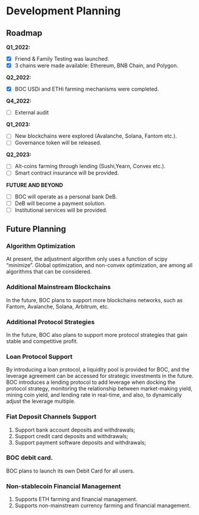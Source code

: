 # Development Planning

## Roadmap

**Q1\_2022:**

* [x] Friend & Family Testing was launched.
* [x] 3 chains were made available: Ethereum, BNB Chain, and Polygon.

**Q2\_2022:**

* [x] BOC USDi and ETHi farming mechanisms were completed.

**Q4\_2022:**

* [ ] External audit

**Q1\_2023:**

* [ ] New blockchains were explored (Avalanche, Solana, Fantom etc.).
* [ ] Governance token will be released.

**Q2\_2023:**

* [ ] Alt-coins farming through lending (Sushi,Yearn, Convex etc.).
* [ ] Smart contract insurance will be provided.

**FUTURE AND BEYOND**

* [ ] BOC will operate as a personal bank DeB.
* [ ] DeB will become a payment solution.
* [ ] Institutional services will be provided.

## Future Planning

### Algorithm Optimization

At present, the adjustment algorithm only uses a function of scipy “minimize”. Global optimization, and non-convex optimization, are among all algorithms that can be considered.

### Additional Mainstream Blockchains

In the future, BOC plans to support more blockchains networks, such as Fantom, Avalanche, Solana, Arbitrum, etc.

### Additional Protocol Strategies

In the future, BOC also plans to support more protocol strategies that gain stable and competitive profit.

### Loan Protocol Support

By introducing a loan protocol, a liquidity pool is provided for BOC, and the leverage agreement can be accessed for strategic investments in the future. BOC introduces a lending protocol to add leverage when docking the protocol strategy, monitoring the relationship between market-making yield, mining coin yield, and lending rate in real-time, and also, to dynamically adjust the leverage multiple.

### Fiat Deposit Channels Support

1. Support bank account deposits and withdrawals;
2. Support credit card deposits and withdrawals;
3. Support payment software deposits and withdrawals;

### BOC debit card.

BOC plans to launch its own Debit Card for all users.

### Non-stablecoin Financial Management

1. Supports ETH farming and financial management.
2. Supports non-mainstream currency farming and financial management.
